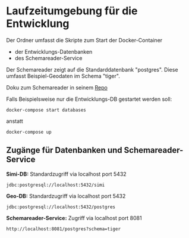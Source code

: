 # Laufzeitumgebung für die Entwicklung

Der Ordner umfasst die Skripte zum Start der Docker-Container
* der Entwicklungs-Datenbanken
* des Schemareader-Service

Der Schemareader zeigt auf die Standarddatenbank "postgres". Diese umfasst Beispiel-Geodaten im Schema "tiger".

Doku zum Schemareader in seinem [Repo](https://github.com/sogis/simi-schemareader)

Falls Beispielsweise nur die Entwicklungs-DB gestartet werden soll:

```shell script
docker-compose start databases
```

anstatt

```shell script
docker-compose up
```

## Zugänge für Datenbanken und Schemareader-Service

**Simi-DB:** Standardzugriff via localhost port 5432

```
jdbc:postgresql://localhost:5432/simi
```

**Geo-DB:** Standardzugriff via localhost port 5432

```
jdbc:postgresql://localhost:5432/postgres
```

**Schemareader-Service:** Zugriff via localhost port 8081

```
http://localhost:8081/postgres?schema=tiger
```